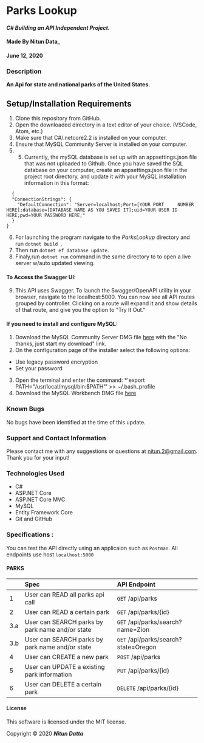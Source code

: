 
# **Parks Lookup**

#### _C# Building an API Independent Project._

#### Made By **Nitun Data_**
#### June 12, 2020

### Description

__An Api for state and national parks of the United States.__

## Setup/Installation Requirements

1. Clone this repository from GitHub.
2. Open the downloaded directory in a text editor of your choice.
  (VSCode, Atom, etc.)
3. Make sure that C#/.netcore2.2 is installed on your computer.
4. Ensure that  MySQL Community Server is installed on your computer.
5. 5. Currently, the mySQL database is set up with an appsettings.json file that was not uploaded to Github.  Once you have saved the SQL database on your computer, create an appsettings.json file in the project root directory, and update it with your MySQL installation information in this format:
```
  {
  "ConnectionStrings": {
    "DefaultConnection": "Server=localhost;Port=[YOUR PORT     NUMBER HERE];database=[DATABASE NAME AS YOU SAVED IT];uid=YOUR USER ID HERE;pwd=YOUR PASSWORD HERE;"
  }
}
```
6. For launching the program navigate to the _ParksLookup_ directory and run ```dotnet build ```.
7. Then run ```dotnet ef database update```.
8. Finaly,run ```dotnet run``` command in the same directory to to open a live server w/auto updated viewing.

#### To Access the Swagger UI:
9. This API uses Swagger. To launch the Swagger/OpenAPI utility in your browser, navigate to the localhost:5000.  You can now see all API routes grouped by controller.  Clicking on a route will expand it and show details of that route, and give you the option to "Try It Out."

#### If you need to install and configure MySQL:
1. Download the MySQL Community Server DMG file [here](https://dev.mysql.com/downloads/file/?id=484914) with the "No thanks, just start my download" link.
2. On the configuration page of the installer select the following options:
* Use legacy password encryption
* Set your password
3. Open the terminal and enter the command:
*'export PATH="/usr/local/mysql/bin:$PATH"' >> ~/.bash_profile
4. Download the MySQL Workbench DMG file [here](https://dev.mysql.com/downloads/file/?id=484391)

### Known Bugs

No bugs have been identified at the time of this update.

### Support and Contact Information

Please contact me with any suggestions or questions at nitun.2@gmail.com. Thank you for your input!  

### Technologies Used

* C#
* ASP.NET Core
* ASP.NET Core MVC
* MySQL
* Entity Framework Core
* Git and GitHub

### Specifications : 
You can test the API directly using an applicaion such as `Postman`. All endpoints use host `localhost:5000`

#### PARKS
|| Spec  | API Endpoint  |
|-| :---------------- | :----- | 
|1| User can READ all parks api call | `GET` /api/parks |
|2| User can READ a certain park | `GET` /api/parks/{id} |
|3.a| User can SEARCH parks by park name and/or state | `GET` /api/parks/search?name=Zion |
|3.b| User can SEARCH parks by park name and/or state | `GET` /api/parks/search?state=Oregon |
|4| User can CREATE a new park | `POST` /api/parks |
|5| User can UPDATE a existing park information | `PUT` /api/parks/{id} |
|6| User can DELETE a certain park | `DELETE` /api/parks/{id} |


#### License

This software is licensed under the MIT license.

Copyright © 2020 **_Nitun Datta_**
